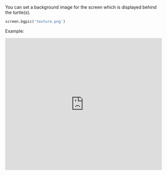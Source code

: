 You can set a background image for the screen which is displayed behind the turtle(s).

```python
screen.bgpic('texture.png')
```
Example:

<iframe src="https://trinket.io/embed/python/bc3f141689?start=result" width="100%" height="425" frameborder="0" marginwidth="0" marginheight="0" allowfullscreen></iframe>